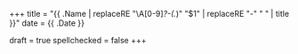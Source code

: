 +++
title = "{{ .Name | replaceRE "\\A[0-9]*?-(.*)" "$1" | replaceRE  "-" " " | title }}"
date = {{ .Date }}

draft = true
spellchecked = false
+++


